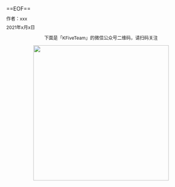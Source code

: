 
==EOF==

<p style="font-size:12px;line-height:0.9;">作者：xxx</p>
<p style="font-size:12px;line-height:0.9;">2021年x月x日</p>
 
<center>
    <p style="font-size:12px">下面是「KFiveTeam」的微信公众号二维码，请扫码关注</p>
    <img src="https://mmbiz.qpic.cn/mmbiz_jpg/OicEcdK64WgRzq1bcQ4zcB10Ub7CjulcIys1K4VfFntUoFjGhXLCiag5wCx1RY4k8fuDQyZgDibLO1iaaOJBhRbKkw/0?wx_fmt=jpeg" width="360px"/>
</center>